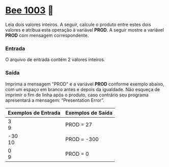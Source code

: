 # <a href="https://www.beecrowd.com.br/judge/pt/problems/view/1003"> Bee 1003</a> 🐝

Leia dois valores inteiros. A seguir, calcule o produto entre estes dois valores e atribua esta operação à variável <strong>PROD</strong>. A seguir mostre a variável <strong>PROD</strong> com mensagem correspondente.   

### Entrada
O arquivo de entrada contém 2 valores inteiros.

### Saída
Imprima a mensagem "PROD" e a variável <strong>PROD</strong> conforme exemplo abaixo, com um espaço em branco antes e depois da igualdade. Não esqueça de imprimir o fim de linha após o produto, caso contrário seu programa apresentará a mensagem: “Presentation Error”.

| Exemplos de Entrada | Exemplos de Saída|
|---| ---|
| 3<br>9 | PROD = 27 |
| -30<br>10| PROD = -300|
| 0 <br>9| PROD = 0| 